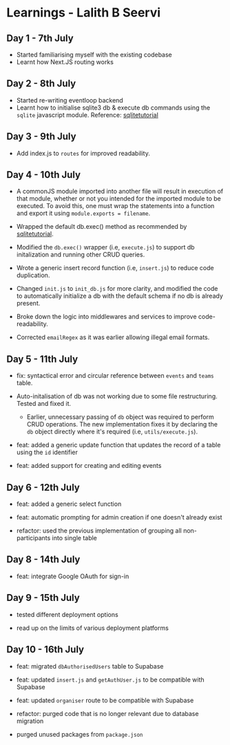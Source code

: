 # Learnings - Lalith B Seervi

## Day 1 - 7th July
- Started familiarising myself with the existing codebase
- Learnt how Next.JS routing works

## Day 2 - 8th July
- Started re-writing eventloop backend
- Learnt how to initialise sqlite3 db & execute db commands using the `sqlite` javascript module. Reference: [sqlitetutorial](https://www.sqlitetutorial.net/sqlite-nodejs/)

## Day 3 - 9th July
- Add index.js to `routes` for improved readability.

## Day 4 - 10th July
- A commonJS module imported into another file will result in execution of that module, whether or not you intended for the imported module to be executed.
To avoid this, one must wrap the statements into a function and export it using `module.exports = filename`.

- Wrapped the default db.exec() method as recommended by [sqlitetutorial](https://www.sqlitetutorial.net/sqlite-nodejs/create-tables/).

- Modified the `db.exec()` wrapper (i.e, `execute.js`) to support db initalization and running other CRUD queries.

- Wrote a generic insert record function (i.e, `insert.js`) to reduce code duplication.

- Changed `init.js` to `init_db.js` for more clarity, and modified the code to automatically initialize a db with the default schema if no db is already present.

- Broke down the logic into middlewares and services to improve code-readability.

- Corrected `emailRegex` as it was earlier allowing illegal email formats.

## Day 5 - 11th July
- fix: syntactical error and circular reference between `events` and `teams` table.

- Auto-initalisation of db was not working due to some file restructuring. Tested and fixed it.

    - Earlier, unnecessary passing of `db` object was required to perform CRUD operations. The new implementation fixes it by declaring the `db` object directly where it's required (i.e, `utils/execute.js`).

- feat: added a generic update function that updates the record of a table using the `id` identifier

- feat: added support for creating and editing events

## Day 6 - 12th July
- feat: added a generic select function

- feat: automatic prompting for admin creation if one doesn't already exist

- refactor: used the previous implementation of grouping all non-participants into single table

## Day 8 - 14th July
- feat: integrate Google OAuth for sign-in

## Day 9 - 15th July
- tested different deployment options

- read up on the limits of various deployment platforms

## Day 10 - 16th July
- feat: migrated `dbAuthorisedUsers` table to Supabase

- feat: updated `insert.js` and `getAuthUser.js` to be compatible with Supabase

- feat: updated `organiser` route to be compatible with Supabase

- refactor: purged code that is no longer relevant due to database migration

- purged unused packages from `package.json`